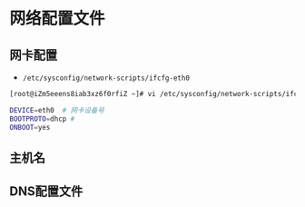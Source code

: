 
# 网络配置文件

## 网卡配置

- `/etc/sysconfig/network-scripts/ifcfg-eth0`

```sh
[root@iZm5eeens8iab3xz6f0rfiZ ~]# vi /etc/sysconfig/network-scripts/ifcfg-eth0

DEVICE=eth0  # 网卡设备号
BOOTPROTO=dhcp #
ONBOOT=yes          
```
## 主机名

## DNS配置文件


